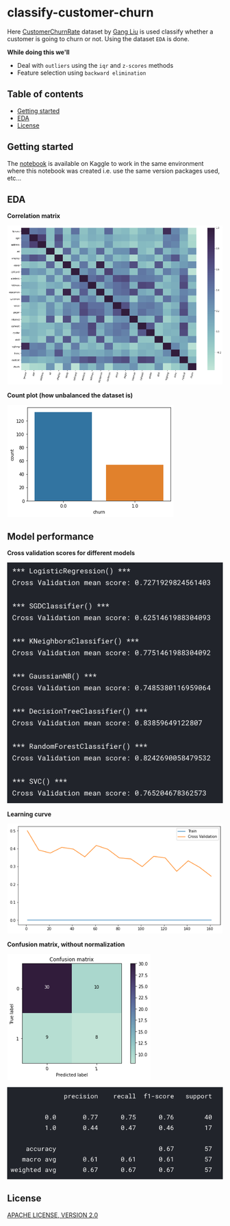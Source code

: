 # classify-customer-churn

Here [CustomerChurnRate](https://www.kaggle.com/gangliu/customerchurnrate) dataset by [Gang Liu](https://www.kaggle.com/gangliu) is used classify whether a customer is going to churn or not. Using the dataset `EDA` is done.

**While doing this we'll**

- Deal with `outliers` using the `iqr` and `z-scores` methods
- Feature selection using `backward elimination`

## Table of contents

- [Getting started](#getting-started)
- [EDA](#eda)
- [License](#license)

## Getting started

The [notebook](https://www.kaggle.com/akashsdas/classify-customer-churn) is available on Kaggle to work in the same environment where this notebook was created i.e. use the same version packages used, etc...

## EDA

**Correlation matrix**

![](./docs/imgs/corr.png)

**Count plot (how unbalanced the dataset is)**

![](./docs/imgs/count_plot.png)

## Model performance

**Cross validation scores for different models**

![](./docs/imgs/score2.png)

**Learning curve**

![](./docs/imgs/learning-curve.png)

**Confusion matrix, without normalization**

![](./docs/imgs/confusion-matrix.png)

![](./docs/imgs/score1.png)

## License

[APACHE LICENSE, VERSION 2.0](./LICENSE)
